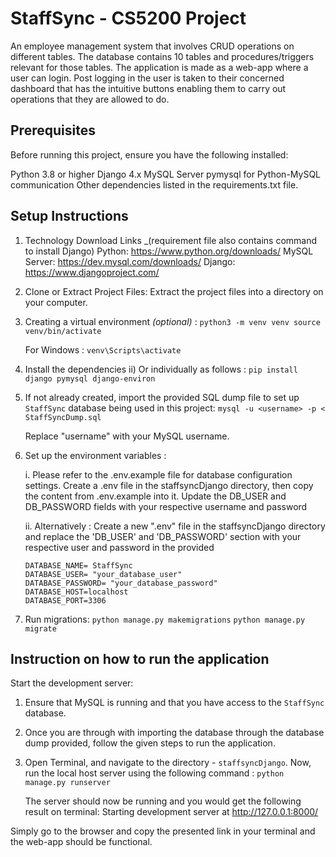# StaffSync - CS5200 Project

An employee management system that involves CRUD operations on different tables. The database 
contains 10 tables and procedures/triggers relevant for those tables. The application is made as a 
web-app where a user can login. Post logging in the user is taken to their concerned dashboard that
has the intuitive buttons enabling them to carry out operations that they are allowed to do.

## Prerequisites

Before running this project, ensure you have the following installed:

Python 3.8 or higher
Django 4.x
MySQL Server
pymysql for Python-MySQL communication
Other dependencies listed in the requirements.txt file. 


## Setup Instructions

1. Technology Download Links _(requirement file also contains command to install Django)
Python: https://www.python.org/downloads/ 
MySQL Server: https://dev.mysql.com/downloads/ 
Django: https://www.djangoproject.com/


2. Clone or Extract Project Files: Extract the project files into a directory on your computer.

3. Creating a virtual environment _(optional)_ : 
`python3 -m venv venv source venv/bin/activate`

     For Windows : 
    `venv\Scripts\activate`


4. Install the dependencies
    ii) Or individually as follows :
    `pip install django pymysql django-environ`



5. If not already created, import the provided SQL dump file to set up `StaffSync` database being used in this project: 
  `mysql -u <username> -p < StaffSyncDump.sql`

    Replace "username" with your MySQL username. 


6. Set up the environment variables :

    i. Please refer to the .env.example file for database configuration settings. 
    Create a .env file in the staffsyncDjango directory, then copy the content from .env.example 
    into it. Update the DB_USER and DB_PASSWORD fields with your respective username and password

    ii. Alternatively :
    Create a new ".env" file in the staffsyncDjango directory and replace the 'DB_USER' and 
    'DB_PASSWORD' section with your respective user and password in the provided  


       DATABASE_NAME= StaffSync
       DATABASE_USER= "your_database_user"
       DATABASE_PASSWORD= "your_database_password"
       DATABASE_HOST=localhost
       DATABASE_PORT=3306

    
7. Run migrations: 
 `python manage.py makemigrations`
 `python manage.py migrate`




## Instruction on how to run the application


Start the development server:

1. Ensure that MySQL is running and that you have access to the `StaffSync` database. 


2. Once you are through with importing the database through the database dump provided, follow the given steps to run the application.


3. Open Terminal, and navigate to the directory - `staffsyncDjango`. Now, run the local host server using the following command : 
`python manage.py runserver`

    The server should now be running and you would get the following result on terminal: 
    Starting development server at http://127.0.0.1:8000/

Simply go to the browser and copy the presented link in your terminal and the web-app should be functional.



 











  

